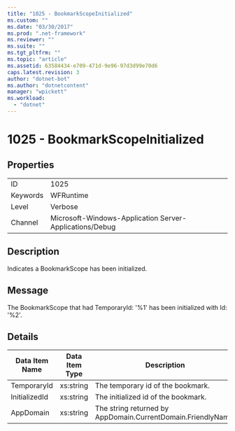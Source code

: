 ```yaml
---
title: "1025 - BookmarkScopeInitialized"
ms.custom: ""
ms.date: "03/30/2017"
ms.prod: ".net-framework"
ms.reviewer: ""
ms.suite: ""
ms.tgt_pltfrm: ""
ms.topic: "article"
ms.assetid: 63584434-e709-471d-9e96-97d3d99e70d6
caps.latest.revision: 3
author: "dotnet-bot"
ms.author: "dotnetcontent"
manager: "wpickett"
ms.workload: 
  - "dotnet"
---
```

# 1025 - BookmarkScopeInitialized
## Properties  

|||  
|-|-|  
|ID|1025|  
|Keywords|WFRuntime|  
|Level|Verbose|  
|Channel|Microsoft-Windows-Application Server-Applications/Debug|  

## Description  
 Indicates a BookmarkScope has been initialized.  

## Message  
 The BookmarkScope that had TemporaryId: '%1' has been initialized with Id: '%2'.  

## Details  


| Data Item Name | Data Item Type |                         Description                          |
|----------------|----------------|--------------------------------------------------------------|
|  TemporaryId   |   xs:string    |              The temporary id of the bookmark.               |
| InitializedId  |   xs:string    |             The initialized id of the bookmark.              |
|   AppDomain    |   xs:string    | The string returned by AppDomain.CurrentDomain.FriendlyName. |

